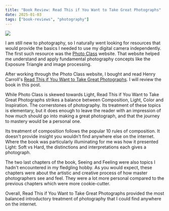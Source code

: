 ```yaml
---
title: "Book Review: Read This if You Want to Take Great Photographs"
date: 2025-01-03
tags: ["book-reviews", "photography"]
---
```


![](https://i.imgur.com/beDpqXZ.jpg)

I am still new to photography, so I naturally went looking for resources that would provide the basics I needed to use my digital camera independently. The first such resource was the [Photo Class](http://www.r-photoclass.com/) website. That website helped me understand and apply fundamental photography concepts like the Exposure Triangle and image processing.

After working through the Photo Class website, I bought and read Henry Carroll's [Read This if You Want to Take Great Photographs](https://amzn.eu/d/88I2Rxw). I will review the book in this post.

While Photo Class is skewed towards Light, Read This if You Want to Take Great Photographs strikes a balance between Composition, Light, Color and Inspiration. The cornerstones of photography. Its treatment of these topics is elementary, but it does enough to leave the reader with an impression of how much should go into making a great photograph, and that the journey to mastery would be a personal one.

Its treatment of composition follows the popular 10 rules of composition. It doesn't provide insight you wouldn't find anywhere else on the internet. Where the book was particularly illuminating for me was how it presented Light: Soft vs Hard, the distinctions and interpretations each gives a photograph.

The two last chapters of the book, Seeing and Feeling were also topics I hadn't encountered in my fledgling hobby. As you would expect, these chapters were about the artistic and creative process of how master photographers see and feel. They were a lot more personal compared to the previous chapters which were more cookie-cutter.

Overall, Read This if You Want to Take Great Photographs provided the most balanced introductory treatment of photography that I could find anywhere on the internet.

